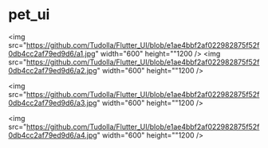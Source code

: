 # pet_ui


<img src="https://github.com/Tudolla/Flutter_UI/blob/e1ae4bbf2af022982875f52f0db4cc2af79ed9d6/a1.jpg" width="600" height=""1200 />
<img src="https://github.com/Tudolla/Flutter_UI/blob/e1ae4bbf2af022982875f52f0db4cc2af79ed9d6/a2.jpg" width="600" height=""1200 />

<img src="https://github.com/Tudolla/Flutter_UI/blob/e1ae4bbf2af022982875f52f0db4cc2af79ed9d6/a3.jpg" width="600" height=""1200 />

<img src="https://github.com/Tudolla/Flutter_UI/blob/e1ae4bbf2af022982875f52f0db4cc2af79ed9d6/a4.jpg" width="600" height=""1200 />

